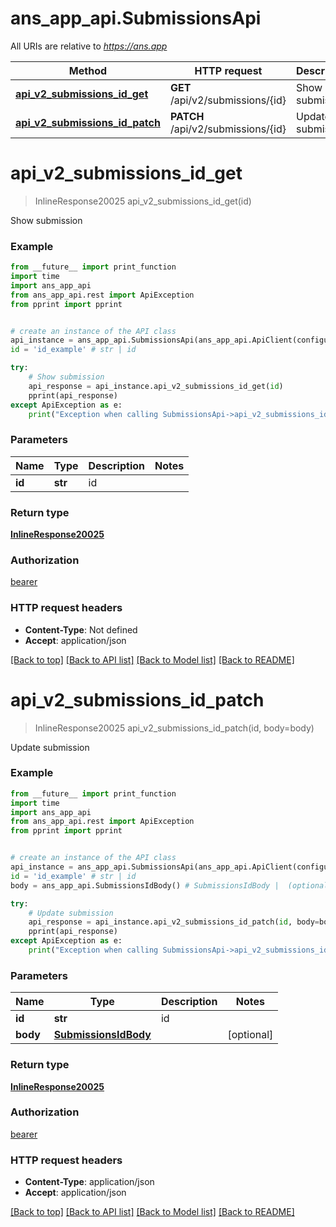 # ans_app_api.SubmissionsApi

All URIs are relative to *https://ans.app*

Method | HTTP request | Description
------------- | ------------- | -------------
[**api_v2_submissions_id_get**](SubmissionsApi.md#api_v2_submissions_id_get) | **GET** /api/v2/submissions/{id} | Show submission
[**api_v2_submissions_id_patch**](SubmissionsApi.md#api_v2_submissions_id_patch) | **PATCH** /api/v2/submissions/{id} | Update submission

# **api_v2_submissions_id_get**
> InlineResponse20025 api_v2_submissions_id_get(id)

Show submission

### Example
```python
from __future__ import print_function
import time
import ans_app_api
from ans_app_api.rest import ApiException
from pprint import pprint


# create an instance of the API class
api_instance = ans_app_api.SubmissionsApi(ans_app_api.ApiClient(configuration))
id = 'id_example' # str | id

try:
    # Show submission
    api_response = api_instance.api_v2_submissions_id_get(id)
    pprint(api_response)
except ApiException as e:
    print("Exception when calling SubmissionsApi->api_v2_submissions_id_get: %s\n" % e)
```

### Parameters

Name | Type | Description  | Notes
------------- | ------------- | ------------- | -------------
 **id** | **str**| id | 

### Return type

[**InlineResponse20025**](InlineResponse20025.md)

### Authorization

[bearer](../README.md#bearer)

### HTTP request headers

 - **Content-Type**: Not defined
 - **Accept**: application/json

[[Back to top]](#) [[Back to API list]](../README.md#documentation-for-api-endpoints) [[Back to Model list]](../README.md#documentation-for-models) [[Back to README]](../README.md)

# **api_v2_submissions_id_patch**
> InlineResponse20025 api_v2_submissions_id_patch(id, body=body)

Update submission

### Example
```python
from __future__ import print_function
import time
import ans_app_api
from ans_app_api.rest import ApiException
from pprint import pprint


# create an instance of the API class
api_instance = ans_app_api.SubmissionsApi(ans_app_api.ApiClient(configuration))
id = 'id_example' # str | id
body = ans_app_api.SubmissionsIdBody() # SubmissionsIdBody |  (optional)

try:
    # Update submission
    api_response = api_instance.api_v2_submissions_id_patch(id, body=body)
    pprint(api_response)
except ApiException as e:
    print("Exception when calling SubmissionsApi->api_v2_submissions_id_patch: %s\n" % e)
```

### Parameters

Name | Type | Description  | Notes
------------- | ------------- | ------------- | -------------
 **id** | **str**| id | 
 **body** | [**SubmissionsIdBody**](SubmissionsIdBody.md)|  | [optional] 

### Return type

[**InlineResponse20025**](InlineResponse20025.md)

### Authorization

[bearer](../README.md#bearer)

### HTTP request headers

 - **Content-Type**: application/json
 - **Accept**: application/json

[[Back to top]](#) [[Back to API list]](../README.md#documentation-for-api-endpoints) [[Back to Model list]](../README.md#documentation-for-models) [[Back to README]](../README.md)

